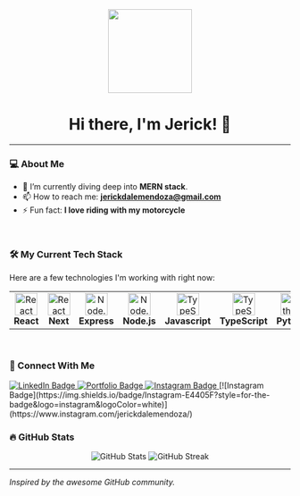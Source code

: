 <div id="header" align="center">
  <img src="https://media.giphy.com/media/M9gbBd9nbDrOTu1Mqx/giphy.gif" width="150" />
  <h1 align="center">Hi there, I'm Jerick! 👋</h1>
</div>

---

### 💻 About Me

- 🌱 I’m currently diving deep into **MERN stack**.
- 📫 How to reach me: **jerickdalemendoza@gmail.com**
- ⚡ Fun fact: **I love riding with my motorcycle**

<br>

### 🛠️ My Current Tech Stack

Here are a few technologies I'm working with right now:

<table>
  <tr>
    <td align="center">
      <img src="https://skillicons.dev/icons?i=react" width="40" height="40" alt="React" />
      <br><strong>React</strong>
    </td>
    <td align="center">
      <img src="https://skillicons.dev/icons?i=next" width="40" height="40" alt="React" />
      <br><strong>Next</strong>
    </td>
    <td align="center">
      <img src="https://skillicons.dev/icons?i=express" width="40" height="40" alt="Node.js" />
      <br><strong>Express</strong>
    </td>
    <td align="center">
      <img src="https://skillicons.dev/icons?i=nodejs" width="40" height="40" alt="Node.js" />
      <br><strong>Node.js</strong>
    </td>
    <td align="center">
      <img src="https://skillicons.dev/icons?i=js" width="40" height="40" alt="TypeScript" />
      <br><strong>Javascript</strong>
    </td>
    <td align="center">
      <img src="https://skillicons.dev/icons?i=ts" width="40" height="40" alt="TypeScript" />
      <br><strong>TypeScript</strong>
    </td>
    <td align="center">
      <img src="https://skillicons.dev/icons?i=python" width="40" height="40" alt="Python" />
      <br><strong>Python</strong>
    </td>
    <td align="center">
      <img src="https://skillicons.dev/icons?i=docker" width="40" height="40" alt="Docker" />
      <br><strong>Docker</strong>
    </td>
    <td align="center">
      <img src="https://skillicons.dev/icons?i=mongo" width="40" height="40" alt="Docker" />
      <br><strong>Mongo</strong>
    </td>
    <td align="center">
      <img src="https://skillicons.dev/icons?i=postgresql" width="40" height="40" alt="Docker" />
      <br><strong>PostgreSQL</strong>
    </td>
    <!-- <td align="center">
      <img src="https://skillicons.dev/icons?i=aws" width="40" height="40" alt="AWS" />
      <br><strong>AWS</strong>
    </td> -->
    <!-- <td align="center">
      <img src="https://skillicons.dev/icons?i=vscode" width="40" height="40" alt="VS Code" />
      <br><strong>VS Code</strong>
    </td> -->
  </tr>
</table>

<br>

### 🔗 Connect With Me

<a href="https://www.linkedin.com/in/jerick-dale-mendoza-343b45190/" target="_blank">
  <img src="https://img.shields.io/badge/LinkedIn-0077B5?style=for-the-badge&logo=linkedin&logoColor=white" alt="LinkedIn Badge"/>
</a>
<a href="https://jd-mendoza.vercel.app/" target="_blank">
  <img src="https://img.shields.io/badge/Portfolio-FF5722?style=for-the-badge&logo=data:image/svg+xml;base64,PHN2ZyB2aWV3Qm94PSIwIDAgMjQgMjQiIHhtbG5zPSJodHRwOi8vd3d3LnczLm9yZy8yMDAwL3N2ZyI+PHBhdGggZmlsbD0iI2ZmZiIgZD0iTTE5IDJoLTZWNGgyVjZoNHYxNkg2di0ySDJWMjBoNHYySDI0VjRoLTRWMnpNMTIgMTlIMTB2LTJWMTRoMnY1eiIvPjwvc3ZnPg==&logoColor=white" alt="Portfolio Badge"/>
</a>
<a href="https://www.instagram.com/jerickdalemendoza/" target="_blank">
  <img src="https://img.shields.io/badge/Instagram-E4405F?style=for-the-badge&logo=instagram&logoColor=white" alt="Instagram Badge"/>
</a>
[![Instagram Badge](https://img.shields.io/badge/Instagram-E4405F?style=for-the-badge&logo=instagram&logoColor=white)](https://www.instagram.com/jerickdalemendoza/)

<br>

### 🔥 GitHub Stats

<p align="center">
  <img src="https://github-readme-stats.vercel.app/api?username=JuanLuther&show_icons=true&theme=vue&hide_border=true&count_private=true" alt="GitHub Stats" />
  <img src="https://github-readme-streak-stats.herokuapp.com/?user=JuanLuther&theme=vue&hide_border=true" alt="GitHub Streak" />
</p>

---
*Inspired by the awesome GitHub community.*
